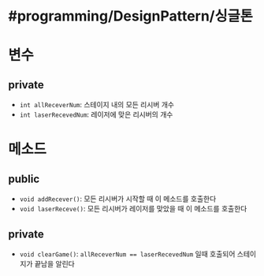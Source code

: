 # #programming/DesignPattern/싱글톤
# 변수
## private
- `int allReceverNum`: 스테이지 내의 모든 리시버 개수
- `int laserRecevedNum`: 레이저에 맞은 리시버의 개수
# 메소드
## public
- `void addRecever()`: 모든 리시버가 시작할 때 이 메소드를 호출한다
- `void laserReceve()`: 모든 리시버가 레이저를 맞았을 때 이 메소드를 호출한다
## private
- `void clearGame()`: `allReceverNum == laserRecevedNum` 일때 호출되어 스테이지가 끝남을 알린다